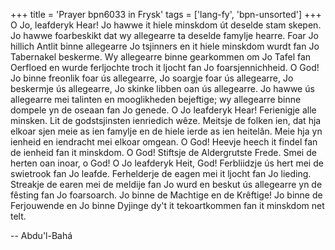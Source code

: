 +++
title = 'Prayer bpn6033 in Frysk'
tags = ['lang-fy', 'bpn-unsorted']
+++
O Jo, leafderyk Hear! Jo hawwe it hiele minskdom út deselde stam skepen. Jo hawwe foarbeskikt dat wy allegearre ta deselde famylje hearre. Foar Jo hillich Antlit binne allegearre Jo tsjinners en it hiele minskdom wurdt fan Jo Tabernakel beskerme. Wy allegearre binne gearkommen om Jo Tafel fan Oerfloed en wurde ferljochte troch it ljocht fan Jo foarsjennichheid.
O God! Jo binne freonlik foar ús allegearre, Jo soargje foar ús allegearre, Jo beskermje ús allegearre, Jo skinke libben oan ús allegearre. Jo hawwe ús allegearre mei talinten en mooglikheden bejeftige; wy allegearre binne dompele yn de oseaan fan Jo genede.
O Jo leafderyk Hear! Ferienigje alle minsken. Lit de godstsjinsten ienriedich wêze. Meitsje de folken ien, dat hja elkoar sjen meie as ien famylje en de hiele ierde as ien heitelân. Meie hja yn ienheid en iendracht mei elkoar omgean.
O God! Heevje heech it findel fan de ienheid fan it minskdom.
O God! Stiftsje de Aldergrutste Frede. Smei de herten oan inoar, o God! O Jo leafderyk Heit, God! Ferbliidzje ús hert mei de swietrook fan Jo leafde. Ferhelderje de eagen mei it ljocht fan Jo lieding. Streakje de earen mei de meldije fan Jo wurd en beskut ús allegearre yn de fêsting fan Jo foarsoarch.
Jo binne de Machtige en de Krêftige! Jo binne de Ferjouwende en Jo binne Dyjinge dy't it tekoartkommen fan it minskdom net telt.

-- Abdu'l-Bahá
